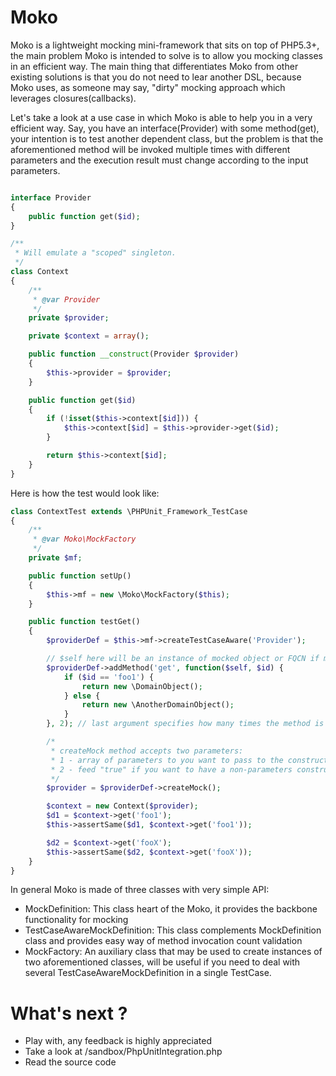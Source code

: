 # Moko

Moko is a lightweight mocking mini-framework that sits on top of PHP5.3+, the main problem
Moko is intended to solve is to allow you mocking classes in an efficient way. The main thing
that differentiates Moko from other existing solutions is that you do not need to lear another DSL, because Moko uses, as someone may say,
"dirty" mocking approach which leverages closures(callbacks).

Let's take a look at a use case in which Moko is able to help you in a very efficient way. Say,
you have an interface(Provider) with some method(get), your intention is to test another dependent class,
but the problem is that the aforementioned method will be invoked multiple times with different parameters and
the execution result must change according to the input parameters.

```php

interface Provider
{
    public function get($id);
}

/**
 * Will emulate a "scoped" singleton.
 */
class Context
{
    /**
     * @var Provider
     */
    private $provider;

    private $context = array();

    public function __construct(Provider $provider)
    {
        $this->provider = $provider;
    }

    public function get($id)
    {
        if (!isset($this->context[$id])) {
            $this->context[$id] = $this->provider->get($id);
        }

        return $this->context[$id];
    }
}

```

Here is how the test would look like:

```php
class ContextTest extends \PHPUnit_Framework_TestCase
{
    /**
     * @var Moko\MockFactory
     */
    private $mf;

    public function setUp()
    {
        $this->mf = new \Moko\MockFactory($this);
    }

    public function testGet()
    {
        $providerDef = $this->mf->createTestCaseAware('Provider');

        // $self here will be an instance of mocked object or FQCN if method is static
        $providerDef->addMethod('get', function($self, $id) {
            if ($id == 'foo1') {
                return new \DomainObject();
            } else {
                return new \AnotherDomainObject();
            }
        }, 2); // last argument specifies how many times the method is expected to be invoked

        /*
         * createMock method accepts two parameters:
         * 1 - array of parameters to you want to pass to the constructor
         * 2 - feed "true" if you want to have a non-parameters constructor to be generated for you
         */
        $provider = $providerDef->createMock();

        $context = new Context($provider);
        $d1 = $context->get('foo1');
        $this->assertSame($d1, $context->get('foo1'));

        $d2 = $context->get('fooX');
        $this->assertSame($d2, $context->get('fooX'));
    }
}
```

In general Moko is made of three classes with very simple API:
 - MockDefinition: This class heart of the Moko, it provides the backbone functionality for mocking
 - TestCaseAwareMockDefinition: This class complements MockDefinition class and provides easy way of method invocation count validation
 - MockFactory: An auxiliary class that may be used to create instances of two aforementioned classes, will be useful if you need
   to deal with several TestCaseAwareMockDefinition in a single TestCase.

# What's next ?
 - Play with, any feedback is highly appreciated
 - Take a look at /sandbox/PhpUnitIntegration.php
 - Read the source code